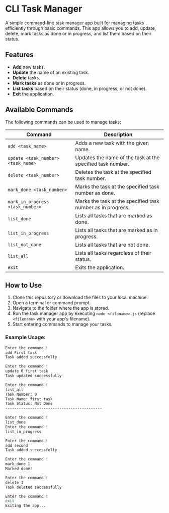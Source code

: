 # CLI Task Manager

A simple command-line task manager app built for managing tasks efficiently through basic commands. This app allows you to add, update, delete, mark tasks as done or in progress, and list them based on their status.

## Features

- **Add** new tasks.
- **Update** the name of an existing task.
- **Delete** tasks.
- **Mark tasks** as done or in progress.
- **List tasks** based on their status (done, in progress, or not done).
- **Exit** the application.

## Available Commands

The following commands can be used to manage tasks:

| Command                            | Description                                                 |
| ---------------------------------- | ----------------------------------------------------------- |
| `add <task_name>`                  | Adds a new task with the given name.                        |
| `update <task_number> <task_name>` | Updates the name of the task at the specified task number.  |
| `delete <task_number>`             | Deletes the task at the specified task number.              |
| `mark_done <task_number>`          | Marks the task at the specified task number as done.        |
| `mark_in_progress <task_number>`   | Marks the task at the specified task number as in progress. |
| `list_done`                        | Lists all tasks that are marked as done.                    |
| `list_in_progress`                 | Lists all tasks that are marked as in progress.             |
| `list_not_done`                    | Lists all tasks that are not done.                          |
| `list_all`                         | Lists all tasks regardless of their status.                 |
| `exit`                             | Exits the application.                                      |

## How to Use

1. Clone this repository or download the files to your local machine.
2. Open a terminal or command prompt.
3. Navigate to the folder where the app is stored.
4. Run the task manager app by executing `node <filename>.js` (replace `<filename>` with your app's filename).
5. Start entering commands to manage your tasks.

### Example Usage:

```bash
Enter the command !
add First task
Task added successfully

Enter the command !
update 0 first task
Task updated successfully

Enter the command !
list_all
Task Number: 0
Task Name: first task
Task Status: Not Done
-------------------------------------------

Enter the command !
list_done
Enter the command !
list_in_progress

Enter the command !
add second
Task added successfully

Enter the command !
mark_done 1
Marked done!

Enter the command !
delete 1
Task deleted successfully

Enter the command !
exit
Exiting the app...
```
